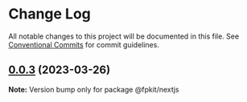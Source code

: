 # Change Log

All notable changes to this project will be documented in this file.
See [Conventional Commits](https://conventionalcommits.org) for commit guidelines.

## [0.0.3](https://github.com/shawn-sandy/fpkit-nextjs/compare/v0.0.2...v0.0.3) (2023-03-26)

**Note:** Version bump only for package @fpkit/nextjs
